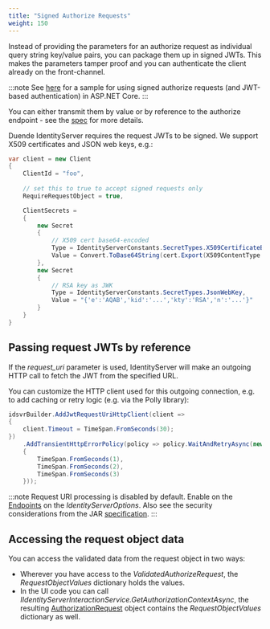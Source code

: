 ```yaml
---
title: "Signed Authorize Requests"
weight: 150
---
```


Instead of providing the parameters for an authorize request as individual query string key/value pairs, you can package them up in signed JWTs.
This makes the parameters tamper proof and you can authenticate the client already on the front-channel.

:::note
See [here](/identityserver/v7/samples/basics#mvc-client-with-jar-and-jwt-based-authentication) for a sample for using signed authorize requests (and JWT-based authentication) in ASP.NET Core.
:::

You can either transmit them by value or by reference to the authorize endpoint - see the [spec](https://openid.net/specs/openid-connect-core-1_0.html#jwtrequests) for more details.

Duende IdentityServer requires the request JWTs to be signed. We support X509 certificates and JSON web keys, e.g.:

```cs
var client = new Client
{
    ClientId = "foo",
    
    // set this to true to accept signed requests only
    RequireRequestObject = true,

    ClientSecrets = 
    {
        new Secret
        {
            // X509 cert base64-encoded
            Type = IdentityServerConstants.SecretTypes.X509CertificateBase64,
            Value = Convert.ToBase64String(cert.Export(X509ContentType.Cert))
        },
        new Secret
        {
            // RSA key as JWK
            Type = IdentityServerConstants.SecretTypes.JsonWebKey,
            Value = "{'e':'AQAB','kid':'...','kty':'RSA','n':'...'}"
        }
    }
}
```

## Passing request JWTs by reference
If the *request_uri* parameter is used, IdentityServer will make an outgoing HTTP call to fetch the JWT from the specified URL.

You can customize the HTTP client used for this outgoing connection, e.g. to add caching or retry logic (e.g. via the Polly library):

```cs
idsvrBuilder.AddJwtRequestUriHttpClient(client =>
{
    client.Timeout = TimeSpan.FromSeconds(30);
})
    .AddTransientHttpErrorPolicy(policy => policy.WaitAndRetryAsync(new[]
    {
        TimeSpan.FromSeconds(1),
        TimeSpan.FromSeconds(2),
        TimeSpan.FromSeconds(3)
    }));
```

:::note
Request URI processing is disabled by default. Enable on the [Endpoints](/identityserver/v7/reference/options#endpoints) on the *IdentityServerOptions*. Also see the security considerations from the JAR [specification](https://tools.ietf.org/html/draft-ietf-oauth-jwsreq-23#section-10.4).
:::

## Accessing the request object data
You can access the validated data from the request object in two ways:

* Wherever you have access to the *ValidatedAuthorizeRequest*, the *RequestObjectValues* dictionary holds the values.
* In the UI code you can call *IIdentityServerInteractionService.GetAuthorizationContextAsync*, the resulting [AuthorizationRequest](/identityserver/v7/reference/services/interaction_service#authorizationrequest) object contains the *RequestObjectValues* dictionary as well.
